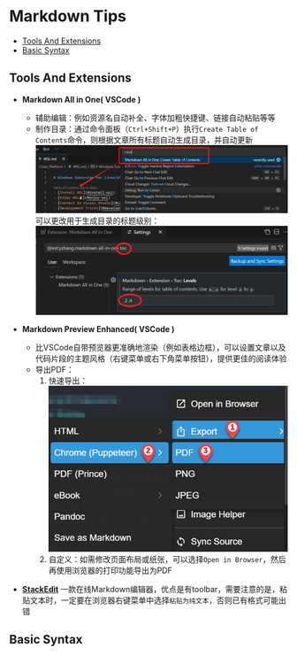 # Markdown Tips

- [Tools And Extensions](#tools-and-extensions)
- [Basic Syntax](#basic-syntax)



## Tools And Extensions

- **Markdown All in One( VSCode )**
  - 辅助编辑：例如资源名自动补全、字体加粗快捷键、链接自动粘贴等等
  - 制作目录：通过命令面板（`Ctrl+Shift+P`）执行`Create Table of Contents`命令，则根据文章所有标题自动生成目录，并自动更新
  ![](./img/MD_CreateTOC.png)
  可以更改用于生成目录的标题级别：
  ![](./img/MD_TOCLevels.png)

- **Markdown Preview Enhanced( VSCode )**
  - 比VSCode自带预览器更准确地渲染（例如表格边框），可以设置文章以及代码片段的主题风格（右键菜单或右下角菜单按钮），提供更佳的阅读体验
  - 导出PDF：
    1. 快速导出：  
    ![](./img/MD_ExportPDF.png)
    2. 自定义：如需修改页面布局或纸张，可以选择`Open in Browser`，然后再使用浏览器的打印功能导出为PDF

- **[StackEdit](https://stackedit.io/app#)**
  一款在线Markdown编辑器，优点是有toolbar，需要注意的是，粘贴文本时，一定要在浏览器右键菜单中选择`粘贴为纯文本`，否则已有格式可能出错


## Basic Syntax